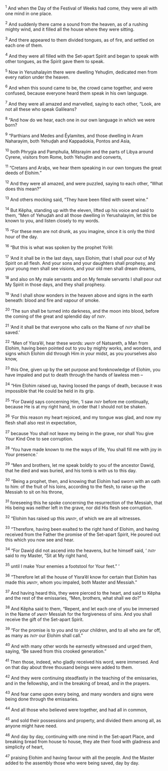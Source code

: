 <sup>1</sup> And when the Day of the Festival of Weeks had come, they were all with one mind in one place.

<sup>2</sup> And suddenly there came a sound from the heaven, as of a rushing mighty wind, and it filled all the house where they were sitting.

<sup>3</sup> And there appeared to them divided tongues, as of fire, and settled on each one of them.

<sup>4</sup> And they were all filled with the Set-apart Spirit and began to speak with other tongues, as the Spirit gave them to speak.

<sup>5</sup> Now in Yerushalayim there were dwelling Yehuḏim, dedicated men from every nation under the heaven.

<sup>6</sup> And when this sound came to be, the crowd came together, and were confused, because everyone heard them speak in his own language.

<sup>7</sup> And they were all amazed and marvelled, saying to each other, “Look, are not all these who speak Galileans?

<sup>8</sup> “And how do we hear, each one in our own language in which we were born?

<sup>9</sup> “Parthians and Medes and Ĕylamites, and those dwelling in Aram Naharayim, both Yehuḏah and Kappadokia, Pontos and Asia,

<sup>10</sup> both Phrygia and Pamphulia, Mitsrayim and the parts of Libya around Cyrene, visitors from Rome, both Yehuḏim and converts,

<sup>11</sup> “Cretans and Araḇs, we hear them speaking in our own tongues the great deeds of Elohim.”

<sup>12</sup> And they were all amazed, and were puzzled, saying to each other, “What does this mean?”

<sup>13</sup> And others mocking said, “They have been filled with sweet wine.”

<sup>14</sup> But Kĕpha, standing up with the eleven, lifted up his voice and said to them, “Men of Yehuḏah and all those dwelling in Yerushalayim, let this be known to you, and listen closely to my words.

<sup>15</sup> “For these men are not drunk, as you imagine, since it is only the third hour of the day.

<sup>16</sup> “But this is what was spoken by the prophet Yo’ĕl:

<sup>17</sup> ‘And it shall be in the last days, says Elohim, that I shall pour out of My Spirit on all flesh. And your sons and your daughters shall prophesy, and your young men shall see visions, and your old men shall dream dreams,

<sup>18</sup> and also on My male servants and on My female servants I shall pour out My Spirit in those days, and they shall prophesy.

<sup>19</sup> ‘And I shall show wonders in the heaven above and signs in the earth beneath: blood and fire and vapour of smoke.

<sup>20</sup> ‘The sun shall be turned into darkness, and the moon into blood, before the coming of the great and splendid day of יהוה.

<sup>21</sup> ‘And it shall be that everyone who calls on the Name of יהוה shall be saved.’

<sup>22</sup> “Men of Yisra’ĕl, hear these words: יהושע of Natsareth, a Man from Elohim, having been pointed out to you by mighty works, and wonders, and signs which Elohim did through Him in your midst, as you yourselves also know,

<sup>23</sup> this One, given up by the set purpose and foreknowledge of Elohim, you have impaled and put to death through the hands of lawless men –

<sup>24</sup> “Him Elohim raised up, having loosed the pangs of death, because it was impossible that He could be held in its grip.

<sup>25</sup> “For Dawiḏ says concerning Him, ‘I saw יהוה before me continually, because He is at my right hand, in order that I should not be shaken.

<sup>26</sup> ‘For this reason my heart rejoiced, and my tongue was glad, and now my flesh shall also rest in expectation,

<sup>27</sup> because You shall not leave my being in the grave, nor shall You give Your Kind One to see corruption.

<sup>28</sup> ‘You have made known to me the ways of life, You shall fill me with joy in Your presence.’

<sup>29</sup> “Men and brothers, let me speak boldly to you of the ancestor Dawiḏ, that he died and was buried, and his tomb is with us to this day.

<sup>30</sup> “Being a prophet, then, and knowing that Elohim had sworn with an oath to him: of the fruit of his loins, according to the flesh, to raise up the Messiah to sit on his throne,

<sup>31</sup> foreseeing this he spoke concerning the resurrection of the Messiah, that His being was neither left in the grave, nor did His flesh see corruption.

<sup>32</sup> “Elohim has raised up this יהושע, of which we are all witnesses.

<sup>33</sup> “Therefore, having been exalted to the right hand of Elohim, and having received from the Father the promise of the Set-apart Spirit, He poured out this which you now see and hear.

<sup>34</sup> “For Dawiḏ did not ascend into the heavens, but he himself said, ‘ יהוה said to my Master, “Sit at My right hand,

<sup>35</sup> until I make Your enemies a footstool for Your feet.” ’

<sup>36</sup> “Therefore let all the house of Yisra’ĕl know for certain that Elohim has made this יהושע, whom you impaled, both Master and Messiah.”

<sup>37</sup> And having heard this, they were pierced to the heart, and said to Kĕpha and the rest of the emissaries, “Men, brothers, what shall we do?”

<sup>38</sup> And Kĕpha said to them, “Repent, and let each one of you be immersed in the Name of יהושע Messiah for the forgiveness of sins. And you shall receive the gift of the Set-apart Spirit.

<sup>39</sup> “For the promise is to you and to your children, and to all who are far off, as many as יהוה our Elohim shall call.”

<sup>40</sup> And with many other words he earnestly witnessed and urged them, saying, “Be saved from this crooked generation.”

<sup>41</sup> Then those, indeed, who gladly received his word, were immersed. And on that day about three thousand beings were added to them.

<sup>42</sup> And they were continuing steadfastly in the teaching of the emissaries, and in the fellowship, and in the breaking of bread, and in the prayers.

<sup>43</sup> And fear came upon every being, and many wonders and signs were being done through the emissaries.

<sup>44</sup> And all those who believed were together, and had all in common,

<sup>45</sup> and sold their possessions and property, and divided them among all, as anyone might have need.

<sup>46</sup> And day by day, continuing with one mind in the Set-apart Place, and breaking bread from house to house, they ate their food with gladness and simplicity of heart,

<sup>47</sup> praising Elohim and having favour with all the people. And the Master added to the assembly those who were being saved, day by day.

